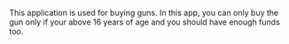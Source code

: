 This application is used for buying guns.
In this app, you can only buy the gun only if your above 16 years of age
and you should have enough funds too.
